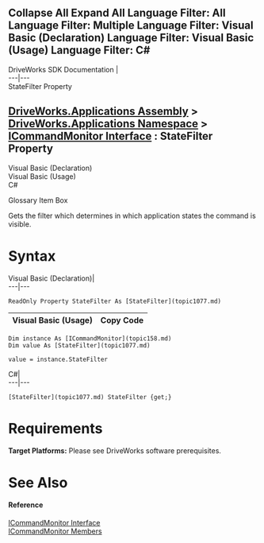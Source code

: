        

 Collapse All Expand All  Language Filter: All  Language Filter: Multiple  Language Filter: Visual Basic (Declaration) Language Filter: Visual Basic (Usage) Language Filter: C#  
---  
DriveWorks SDK Documentation  |   
---|---  
StateFilter Property   
  
[DriveWorks.Applications Assembly](topic13.md) > [DriveWorks.Applications Namespace](topic16.md) > [ICommandMonitor Interface](topic158.md) : StateFilter Property  
---  
  
Visual Basic (Declaration)    
Visual Basic (Usage)    
C# 

Glossary Item Box

Gets the filter which determines in which application states the command is visible. 

# Syntax

Visual Basic (Declaration)|   
---|---  
      
    
    ReadOnly Property StateFilter As [StateFilter](topic1077.md)  
  
Visual Basic (Usage)| Copy Code  
---|---  
      
    
    Dim instance As [ICommandMonitor](topic158.md)
    Dim value As [StateFilter](topic1077.md)
     
    value = instance.StateFilter  
  
C#|   
---|---  
      
    
    [StateFilter](topic1077.md) StateFilter {get;}  
  
# Requirements

**Target Platforms:** Please see DriveWorks software prerequisites.

# See Also

#### Reference

[ICommandMonitor Interface](topic158.md)   
[ICommandMonitor Members](topic159.md)


